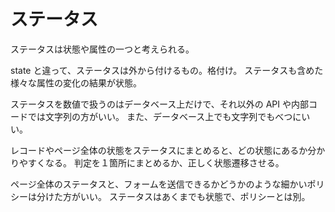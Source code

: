 # ステータス

ステータスは状態や属性の一つと考えられる。

state と違って、ステータスは外から付けるもの。格付け。
ステータスも含めた様々な属性の変化の結果が状態。

ステータスを数値で扱うのはデータベース上だけで、それ以外の API や内部コードでは文字列の方がいい。
また、データベース上でも文字列でもべつにいい。

レコードやページ全体の状態をステータスにまとめると、どの状態にあるか分かりやすくなる。
判定を１箇所にまとめるか、正しく状態遷移させる。

ページ全体のステータスと、フォームを送信できるかどうかのような細かいポリシーは分けた方がいい。
ステータスはあくまでも状態で、ポリシーとは別。
